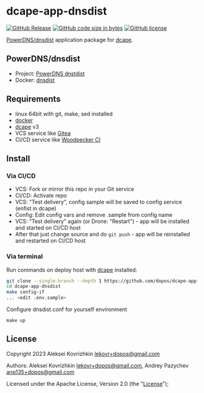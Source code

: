 # dcape-app-dnsdist

[![GitHub Release][1]][2] [![GitHub code size in bytes][3]]() [![GitHub license][4]][5]

[1]: https://img.shields.io/github/release/dopos/dcape-app-dnsdist.svg
[2]: https://github.com/dopos/dcape-app-dnsdist/releases
[3]: https://img.shields.io/github/languages/code-size/dopos/dcape-app-dnsdist.svg
[4]: https://img.shields.io/github/license/dopos/dcape-app-dnsdist.svg
[5]: LICENSE

[PowerDNS/dnsdist](https://dnsdist.org/) application package for [dcape](https://github.com/dopos/dcape).

## PowerDNS/dnsdist

* Project: [PowerDNS dnstdist](https://dnsdist.org)
* Docker: [dnsdist](https://hub.docker.com/r/powerdns/dnsdist-18)

## Requirements

* linux 64bit with git, make, sed installed
* [docker](http://docker.io)
* [dcape](https://github.com/dopos/dcape) v3
* VCS service like [Gitea](https://gitea.io)
* CI/CD service like [Woodpecker CI](https://woodpecker-ci.org/)

## Install

### Via CI/CD

* VCS: Fork or mirror this repo in your Git service
* CI/CD: Activate repo
* VCS: "Test delivery", config sample will be saved to config service (enfist in dcape)
* Config: Edit config vars and remove .sample from config name
* VCS: "Test delivery" again (or Drone: "Restart") - app will be installed and started on CI/CD host
* After that just change source and do `git push` - app will be reinstalled and restarted on CI/CD host

### Via terminal

Run commands on deploy host with [dcape](https://github.com/dopos/dcape) installed:
```bash
git clone --single-branch --depth 1 https://github.com/dopos/dcape-app-dnsdist.git
cd dcape-app-dnsdist
make config-if
... <edit .env.sample>
```
Configure dnsdist.conf for yourself environment
```
make up
```

## License

Copyright 2023 Aleksei Kovrizhkin <lekovr+dopos@gmail.com>

Authors: Aleksei Kovrizhkin <lekovr+dopos@gmail.com>, Andrey Pazychev <anp135+dopos@gmail.com>

Licensed under the Apache License, Version 2.0 (the "[License](LICENSE)");
